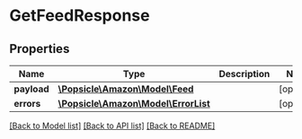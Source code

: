 # GetFeedResponse

## Properties
Name | Type | Description | Notes
------------ | ------------- | ------------- | -------------
**payload** | [**\Popsicle\Amazon\Model\Feed**](Feed.md) |  | [optional] 
**errors** | [**\Popsicle\Amazon\Model\ErrorList**](ErrorList.md) |  | [optional] 

[[Back to Model list]](../../README.md#documentation-for-models) [[Back to API list]](../../README.md#documentation-for-api-endpoints) [[Back to README]](../../README.md)

